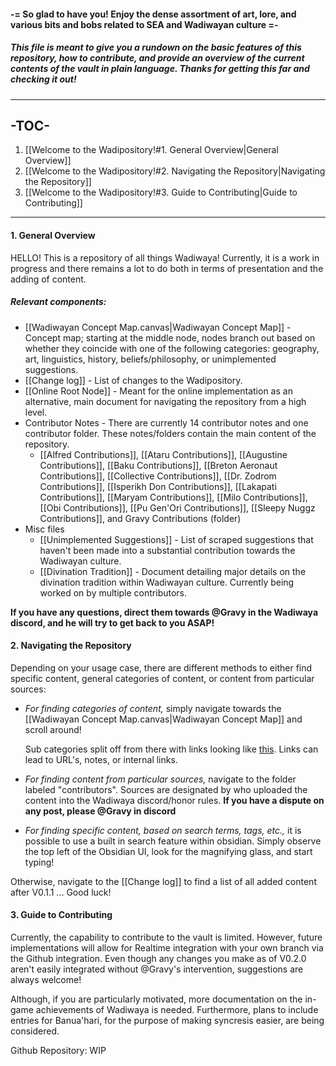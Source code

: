 #### -= So glad to have you! Enjoy the dense assortment of art, lore, and various bits and bobs related to SEA and Wadiwayan culture =-

##### This file is meant to give you a rundown on the basic features of this repository, how to contribute, and provide an overview of the current contents of the vault in plain language. Thanks for getting this far and checking it out! 

___
## -TOC-
1. [[Welcome to the Wadipository!#1. General Overview|General Overview]]
2. [[Welcome to the Wadipository!#2. Navigating the Repository|Navigating the Repository]]
3. [[Welcome to the Wadipository!#3. Guide to Contributing|Guide to Contributing]]
___
#### 1. General Overview

HELLO! This is a repository of all things Wadiwaya! Currently, it is a work in progress and there remains a lot to do both in terms of presentation and the adding of content. 

##### Relevant components: 
- [[Wadiwayan Concept Map.canvas|Wadiwayan Concept Map]] - Concept map; starting at the middle node, nodes branch out based on whether they coincide with one of the following categories: geography, art, linguistics, history, beliefs/philosophy, or unimplemented suggestions.
- [[Change log]] - List of changes to the Wadipository.
- [[Online Root Node]] - Meant for the online implementation as an alternative, main document for navigating the repository from a high level.
- Contributor Notes - There are currently 14 contributor notes and one contributor folder. These notes/folders contain the main content of the repository. 
	- [[Alfred Contributions]], [[Ataru Contributions]], [[Augustine Contributions]], [[Baku Contributions]], [[Breton Aeronaut Contributions]], [[Collective Contributions]], [[Dr. Zodrom Contributions]], [[Isperikh Don Contributions]], [[Lakapati Contributions]], [[Maryam Contributions]], [[Milo Contributions]], [[Obi Contributions]], [[Pu Gen'Ori Contributions]], [[Sleepy Nuggz Contributions]], and Gravy Contributions (folder)
- Misc files
	- [[Unimplemented Suggestions]] - List of scraped suggestions that haven't been made into a substantial contribution towards the Wadiwayan culture.
	- [[Divination Tradition]] - Document detailing major details on the divination tradition within Wadiwayan culture. Currently being worked on by multiple contributors.

**If you have any questions, direct them towards @Gravy in the Wadiwaya discord, and he will try to get back to you ASAP!**

#### 2. Navigating the Repository
Depending on your usage case, there are different methods to either find specific content, general categories of content, or content from particular sources:

- *For finding categories of content,* simply navigate towards the [[Wadiwayan Concept Map.canvas|Wadiwayan Concept Map]] and scroll around! 
  
  Sub categories split off from there with links looking like [this](https://google.com). Links can lead to URL's, notes, or internal links.

- *For finding content from particular sources,* navigate to the folder labeled "contributors". Sources are designated by who uploaded the content into the Wadiwaya discord/honor rules. **If you have a dispute on any post, please @Gravy in discord**

- *For finding specific content, based on search terms, tags, etc.,* it is possible to use a built in search feature within obsidian. Simply observe the top left of the Obsidian UI, look for the magnifying glass, and start typing! 

Otherwise, navigate to the [[Change log]] to find a list of all added content after V0.1.1 ... Good luck!

#### 3. Guide to Contributing
Currently, the capability to contribute to the vault is limited. However, future implementations will allow for Realtime integration with your own branch via the Github integration. Even though any changes you make as of V0.2.0 aren't easily integrated without @Gravy's intervention, suggestions are always welcome!

Although, if you are particularly motivated, more documentation on the in-game achievements of Wadiwaya is needed. Furthermore, plans to include entries for Banua'hari, for the purpose of making syncresis easier, are being considered. 

Github Repository: WIP



